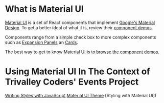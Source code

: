 # What is Material UI

[Material UI](https://material-ui.com) is a set of React components that implement [Google's Material Design](https://material.io/). To get a better ideal of what it is, review their [component demos](https://material-ui.com/demos/app-bar/).

Components range from a simple check box to more complex components such as [Expansion Panels](https://material-ui.com/demos/expansion-panels/) an [Cards](https://material-ui.com/demos/cards/).

The best way to get to know Material UI is to [browse the component demos](https://material-ui.com/demos/app-bar/).

# Using Material UI In The Context of Trivalley Coders' Events Project

[Writing Styles with JavaScript]()
[Material UI Theme]()
[Styling with Material UI](

